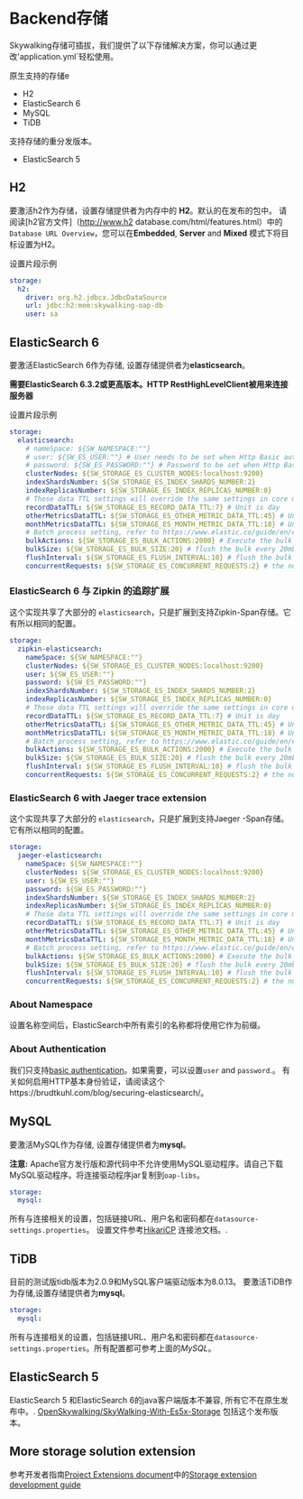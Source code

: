 # Backend存储
Skywalking存储可插拔，我们提供了以下存储解决方案，你可以通过更改'application.yml`轻松使用。

原生支持的存储e
- H2
- ElasticSearch 6
- MySQL
- TiDB

支持存储的重分发版本。
- ElasticSearch 5


## H2
要激活h2作为存储，设置存储提供者为内存中的 **H2**。默认的在发布的包中。
请阅读[h2官方文件]（http://www.h2 database.com/html/features.html）中的`Database URL Overview`，您可以在**Embedded**, **Server** and **Mixed** 模式下将目标设置为H2。

设置片段示例
```yaml
storage:
  h2:
    driver: org.h2.jdbcx.JdbcDataSource
    url: jdbc:h2:mem:skywalking-oap-db
    user: sa
```

## ElasticSearch 6
要激活ElasticSearch 6作为存储, 设置存储提供者为**elasticsearch**。

**需要ElasticSearch 6.3.2或更高版本。HTTP RestHighLevelClient被用来连接服务器**

设置片段示例

```yaml
storage:
  elasticsearch:
    # nameSpace: ${SW_NAMESPACE:""}
    # user: ${SW_ES_USER:""} # User needs to be set when Http Basic authentication is enabled
    # password: ${SW_ES_PASSWORD:""} # Password to be set when Http Basic authentication is enabled
    clusterNodes: ${SW_STORAGE_ES_CLUSTER_NODES:localhost:9200}
    indexShardsNumber: ${SW_STORAGE_ES_INDEX_SHARDS_NUMBER:2}
    indexReplicasNumber: ${SW_STORAGE_ES_INDEX_REPLICAS_NUMBER:0}
    # Those data TTL settings will override the same settings in core module.
    recordDataTTL: ${SW_STORAGE_ES_RECORD_DATA_TTL:7} # Unit is day
    otherMetricsDataTTL: ${SW_STORAGE_ES_OTHER_METRIC_DATA_TTL:45} # Unit is day
    monthMetricsDataTTL: ${SW_STORAGE_ES_MONTH_METRIC_DATA_TTL:18} # Unit is month
    # Batch process setting, refer to https://www.elastic.co/guide/en/elasticsearch/client/java-api/5.5/java-docs-bulk-processor.html
    bulkActions: ${SW_STORAGE_ES_BULK_ACTIONS:2000} # Execute the bulk every 2000 requests
    bulkSize: ${SW_STORAGE_ES_BULK_SIZE:20} # flush the bulk every 20mb
    flushInterval: ${SW_STORAGE_ES_FLUSH_INTERVAL:10} # flush the bulk every 10 seconds whatever the number of requests
    concurrentRequests: ${SW_STORAGE_ES_CONCURRENT_REQUESTS:2} # the number of concurrent requests
```

### ElasticSearch 6 与 Zipkin 的追踪扩展
这个实现共享了大部分的 `elasticsearch`，只是扩展到支持Zipkin-Span存储。它有所以相同的配置。
```yaml
storage:
  zipkin-elasticsearch:
    nameSpace: ${SW_NAMESPACE:""}
    clusterNodes: ${SW_STORAGE_ES_CLUSTER_NODES:localhost:9200}
    user: ${SW_ES_USER:""}
    password: ${SW_ES_PASSWORD:""}
    indexShardsNumber: ${SW_STORAGE_ES_INDEX_SHARDS_NUMBER:2}
    indexReplicasNumber: ${SW_STORAGE_ES_INDEX_REPLICAS_NUMBER:0}
    # Those data TTL settings will override the same settings in core module.
    recordDataTTL: ${SW_STORAGE_ES_RECORD_DATA_TTL:7} # Unit is day
    otherMetricsDataTTL: ${SW_STORAGE_ES_OTHER_METRIC_DATA_TTL:45} # Unit is day
    monthMetricsDataTTL: ${SW_STORAGE_ES_MONTH_METRIC_DATA_TTL:18} # Unit is month
    # Batch process setting, refer to https://www.elastic.co/guide/en/elasticsearch/client/java-api/5.5/java-docs-bulk-processor.html
    bulkActions: ${SW_STORAGE_ES_BULK_ACTIONS:2000} # Execute the bulk every 2000 requests
    bulkSize: ${SW_STORAGE_ES_BULK_SIZE:20} # flush the bulk every 20mb
    flushInterval: ${SW_STORAGE_ES_FLUSH_INTERVAL:10} # flush the bulk every 10 seconds whatever the number of requests
    concurrentRequests: ${SW_STORAGE_ES_CONCURRENT_REQUESTS:2} # the number of concurrent requests
```

### ElasticSearch 6 with Jaeger trace extension
这个实现共享了大部分的 `elasticsearch`，只是扩展到支持Jaeger -Span存储。它有所以相同的配置。
```yaml
storage:
  jaeger-elasticsearch:
    nameSpace: ${SW_NAMESPACE:""}
    clusterNodes: ${SW_STORAGE_ES_CLUSTER_NODES:localhost:9200}
    user: ${SW_ES_USER:""}
    password: ${SW_ES_PASSWORD:""}
    indexShardsNumber: ${SW_STORAGE_ES_INDEX_SHARDS_NUMBER:2}
    indexReplicasNumber: ${SW_STORAGE_ES_INDEX_REPLICAS_NUMBER:0}
    # Those data TTL settings will override the same settings in core module.
    recordDataTTL: ${SW_STORAGE_ES_RECORD_DATA_TTL:7} # Unit is day
    otherMetricsDataTTL: ${SW_STORAGE_ES_OTHER_METRIC_DATA_TTL:45} # Unit is day
    monthMetricsDataTTL: ${SW_STORAGE_ES_MONTH_METRIC_DATA_TTL:18} # Unit is month
    # Batch process setting, refer to https://www.elastic.co/guide/en/elasticsearch/client/java-api/5.5/java-docs-bulk-processor.html
    bulkActions: ${SW_STORAGE_ES_BULK_ACTIONS:2000} # Execute the bulk every 2000 requests
    bulkSize: ${SW_STORAGE_ES_BULK_SIZE:20} # flush the bulk every 20mb
    flushInterval: ${SW_STORAGE_ES_FLUSH_INTERVAL:10} # flush the bulk every 10 seconds whatever the number of requests
    concurrentRequests: ${SW_STORAGE_ES_CONCURRENT_REQUESTS:2} # the number of concurrent requests
```


### About Namespace
设置名称空间后，ElasticSearch中所有索引的名称都将使用它作为前缀。

### About Authentication
我们只支持[basic authentication](https://www.elastic.co/guide/en/elasticsearch/client/java-rest/6.6/_basic_authentication.html)。如果需要，可以设置`user` and `password`.。
有关如何启用HTTP基本身份验证，请阅读这个https://brudtkuhl.com/blog/securing-elasticsearch/。


## MySQL
要激活MySQL作为存储, 设置存储提供者为**mysql**。

**注意:** Apache官方发行版和源代码中不允许使用MySQL驱动程序。请自己下载MySQL驱动程序。将连接驱动程序jar复制到`oap-libs`。

```yaml
storage:
  mysql:
```

所有与连接相关的设置，包括链接URL、用户名和密码都在`datasource-settings.properties`。
设置文件参考[HikariCP](https://github.com/brettwooldridge/HikariCP) 连接池文档。.

## TiDB
目前的测试版tidb版本为2.0.9和MySQL客户端驱动版本为8.0.13。
要激活TiDB作为存储,设置存储提供者为**mysql**。

```yaml
storage:
  mysql:
```

所有与连接相关的设置，包括链接URL、用户名和密码都在`datasource-settings.properties`。所有配置都可参考上面的*MySQL*。

## ElasticSearch 5
ElasticSearch 5 和ElasticSearch 6的java客户端版本不兼容, 所有它不在原生发布中。.
[OpenSkywalking/SkyWalking-With-Es5x-Storage](https://github.com/OpenSkywalking/SkyWalking-With-Es5x-Storage) 包括这个发布版本。

## More storage solution extension
参考开发者指南[Project Extensions document](../../guides/README.md#project-extensions)中的[Storage extension development guide](../../guides/storage-extention.md) 
